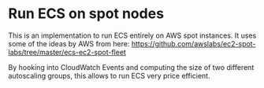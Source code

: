 # Run ECS on spot nodes

This is an implementation to run ECS entirely on AWS spot instances. It uses some of the ideas by AWS from here: 
https://github.com/awslabs/ec2-spot-labs/tree/master/ecs-ec2-spot-fleet

By hooking into CloudWatch Events and computing the size of two different autoscaling groups, this allows to run ECS very price efficient. 
